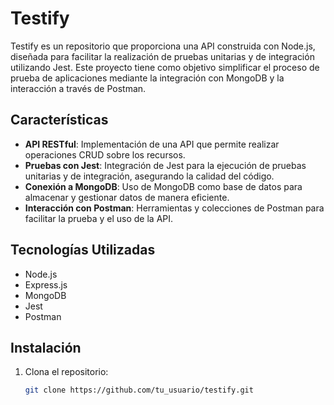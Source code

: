 # Testify

Testify es un repositorio que proporciona una API construida con Node.js, diseñada para facilitar la realización de pruebas unitarias y de integración utilizando Jest. Este proyecto tiene como objetivo simplificar el proceso de prueba de aplicaciones mediante la integración con MongoDB y la interacción a través de Postman.

## Características

- **API RESTful**: Implementación de una API que permite realizar operaciones CRUD sobre los recursos.
- **Pruebas con Jest**: Integración de Jest para la ejecución de pruebas unitarias y de integración, asegurando la calidad del código.
- **Conexión a MongoDB**: Uso de MongoDB como base de datos para almacenar y gestionar datos de manera eficiente.
- **Interacción con Postman**: Herramientas y colecciones de Postman para facilitar la prueba y el uso de la API.

## Tecnologías Utilizadas

- Node.js
- Express.js
- MongoDB
- Jest
- Postman

## Instalación

1. Clona el repositorio:
   ```bash
   git clone https://github.com/tu_usuario/testify.git
